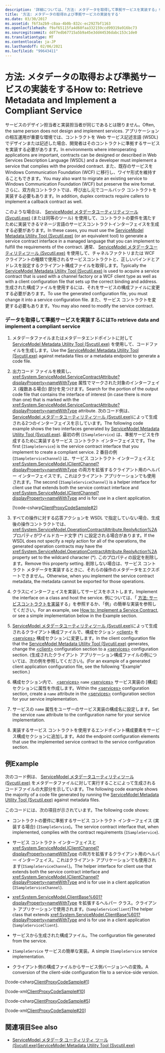 ```yaml
---
description: '詳細については、「方法: メタデータを取得して準拠サービスを実装する」を参照してください。'
title: '方法: メタデータの取得および準拠サービスの実装をする'
ms.date: 03/30/2017
ms.assetid: f6f3a2b9-c8aa-4b0b-832c-ec2927bf1163
ms.openlocfilehash: f9af65115fa4d60faa332159ccd99319a916bc73
ms.sourcegitcommit: ddf7edb67715a5b9a45e3dd44536dabc153c1de0
ms.translationtype: MT
ms.contentlocale: ja-JP
ms.lasthandoff: 02/06/2021
ms.locfileid: "99643411"
---
```

# <a name="how-to-retrieve-metadata-and-implement-a-compliant-service"></a><span data-ttu-id="f9d67-103">方法: メタデータの取得および準拠サービスの実装をする</span><span class="sxs-lookup"><span data-stu-id="f9d67-103">How to: Retrieve Metadata and Implement a Compliant Service</span></span>

<span data-ttu-id="f9d67-104">サービスのデザイン担当者と実装担当者が同じであるとは限りません。</span><span class="sxs-lookup"><span data-stu-id="f9d67-104">Often, the same person does not design and implement services.</span></span> <span data-ttu-id="f9d67-105">アプリケーションの相互運用が重要な環境では、コントラクトを Web サービス記述言語 (WSDL) でデザインまたは記述した場合、開発者はそのコントラクトに準拠するサービスを実装する必要があります。</span><span class="sxs-lookup"><span data-stu-id="f9d67-105">In environments where interoperating applications are important, contracts can be designed or described in Web Services Description Language (WSDL) and a developer must implement a service that complies with the provided contract.</span></span> <span data-ttu-id="f9d67-106">また、既存のサービスを Windows Communication Foundation (WCF) に移行し、ワイヤ形式を維持することもできます。</span><span class="sxs-lookup"><span data-stu-id="f9d67-106">You may also want to migrate an existing service to Windows Communication Foundation (WCF) but preserve the wire format.</span></span> <span data-ttu-id="f9d67-107">さらに、双方向コントラクトでは、呼び出し元でコールバック コントラクトを実装する必要もあります。</span><span class="sxs-lookup"><span data-stu-id="f9d67-107">In addition, duplex contracts require callers to implement a callback contract as well.</span></span>  
  
 <span data-ttu-id="f9d67-108">このような場合は、 [ServiceModel メタデータユーティリティツール (Svcutil.exe)](../servicemodel-metadata-utility-tool-svcutil-exe.md) (または同等のツール) を使用して、コントラクトの要件を満たすために実装できるマネージ言語のサービスコントラクトインターフェイスを生成する必要があります。</span><span class="sxs-lookup"><span data-stu-id="f9d67-108">In these cases, you must use the [ServiceModel Metadata Utility Tool (Svcutil.exe)](../servicemodel-metadata-utility-tool-svcutil-exe.md) (or an equivalent tool) to generate a service contract interface in a managed language that you can implement to fulfill the requirements of the contract.</span></span> <span data-ttu-id="f9d67-109">通常、 [ServiceModel メタデータユーティリティツール (Svcutil.exe)](../servicemodel-metadata-utility-tool-svcutil-exe.md) を使用して、チャネルファクトリまたは WCF クライアントの種類で使用されるサービスコントラクトと、正しいバインドとアドレスを設定するクライアント構成ファイルを取得します。</span><span class="sxs-lookup"><span data-stu-id="f9d67-109">Typically the [ServiceModel Metadata Utility Tool (Svcutil.exe)](../servicemodel-metadata-utility-tool-svcutil-exe.md) is used to acquire a service contract that is used with a channel factory or a WCF client type as well as with a client configuration file that sets up the correct binding and address.</span></span> <span data-ttu-id="f9d67-110">生成された構成ファイルを使用するには、それをサービスの構成ファイルに変更する必要があります。</span><span class="sxs-lookup"><span data-stu-id="f9d67-110">To use the generated configuration file, you must change it into a service configuration file.</span></span> <span data-ttu-id="f9d67-111">また、サービス コントラクトを変更する必要もあります。</span><span class="sxs-lookup"><span data-stu-id="f9d67-111">You may also need to modify the service contract.</span></span>  
  
### <a name="to-retrieve-data-and-implement-a-compliant-service"></a><span data-ttu-id="f9d67-112">データを取得して準拠サービスを実装するには</span><span class="sxs-lookup"><span data-stu-id="f9d67-112">To retrieve data and implement a compliant service</span></span>  
  
1. <span data-ttu-id="f9d67-113">メタデータファイルまたはメタデータエンドポイントに対して [ServiceModel Metadata Utility Tool (Svcutil.exe)](../servicemodel-metadata-utility-tool-svcutil-exe.md) を使用して、コードファイルを生成します。</span><span class="sxs-lookup"><span data-stu-id="f9d67-113">Use the [ServiceModel Metadata Utility Tool (Svcutil.exe)](../servicemodel-metadata-utility-tool-svcutil-exe.md) against metadata files or a metadata endpoint to generate a code file.</span></span>  
  
2. <span data-ttu-id="f9d67-114">出力コード ファイルを検索し、<xref:System.ServiceModel.ServiceContractAttribute?displayProperty=nameWithType> 属性でマークされた対象のインターフェイス (複数ある場合) 部分を見つけます。</span><span class="sxs-lookup"><span data-stu-id="f9d67-114">Search for the portion of the output code file that contains the interface of interest (in case there is more than one) that is marked with the <xref:System.ServiceModel.ServiceContractAttribute?displayProperty=nameWithType> attribute.</span></span> <span data-ttu-id="f9d67-115">次のコード例は、 [ServiceModel メタデータユーティリティツール (Svcutil.exe)](../servicemodel-metadata-utility-tool-svcutil-exe.md)によって生成される2つのインターフェイスを示しています。</span><span class="sxs-lookup"><span data-stu-id="f9d67-115">The following code example shows the two interfaces generated by [ServiceModel Metadata Utility Tool (Svcutil.exe)](../servicemodel-metadata-utility-tool-svcutil-exe.md).</span></span> <span data-ttu-id="f9d67-116">最初の例 (`ISampleService`) は、準拠サービスを作成するために実装するサービス コントラクト インターフェイスです。</span><span class="sxs-lookup"><span data-stu-id="f9d67-116">The first (`ISampleService`) is the service contract interface that you implement to create a compliant service.</span></span> <span data-ttu-id="f9d67-117">2 番目の例 (`ISampleServiceChannel`) は、サービス コントラクト インターフェイスと <xref:System.ServiceModel.IClientChannel?displayProperty=nameWithType> の両方を拡張するクライアント用のヘルパー インターフェイスです。これはクライアント アプリケーションでも使用されます。</span><span class="sxs-lookup"><span data-stu-id="f9d67-117">The second (`ISampleServiceChannel`) is a helper interface for client use that extends both the service contract interface and <xref:System.ServiceModel.IClientChannel?displayProperty=nameWithType> and is for use in a client application.</span></span>  
  
     [!code-csharp[ClientProxyCodeSample#2](../../../../samples/snippets/csharp/VS_Snippets_CFX/clientproxycodesample/cs/proxycode.cs#2)]  
  
3. <span data-ttu-id="f9d67-118">すべての操作に対する応答アクションを WSDL で指定していない場合、生成後の操作コントラクトでは、<xref:System.ServiceModel.OperationContractAttribute.ReplyAction%2A> プロパティがワイルドカード文字 (\*) に設定される場合があります。</span><span class="sxs-lookup"><span data-stu-id="f9d67-118">If the WSDL does not specify a reply action for all of the operations, the generated operation contracts may have the <xref:System.ServiceModel.OperationContractAttribute.ReplyAction%2A> property set to the wildcard character (\*).</span></span> <span data-ttu-id="f9d67-119">このプロパティの設定を削除します。</span><span class="sxs-lookup"><span data-stu-id="f9d67-119">Remove this property setting.</span></span> <span data-ttu-id="f9d67-120">削除しない場合は、サービス コントラクト メタデータを実装するときに、それらの操作のメタデータをエクスポートできません。</span><span class="sxs-lookup"><span data-stu-id="f9d67-120">Otherwise, when you implement the service contract metadata, the metadata cannot be exported for those operations.</span></span>  
  
4. <span data-ttu-id="f9d67-121">クラスにインターフェイスを実装してサービスをホストします。</span><span class="sxs-lookup"><span data-stu-id="f9d67-121">Implement the interface on a class and host the service.</span></span> <span data-ttu-id="f9d67-122">例については、「 [方法: サービスコントラクトを実装](../how-to-implement-a-wcf-contract.md)する」を参照するか、「例」の簡単な実装を参照してください。</span><span class="sxs-lookup"><span data-stu-id="f9d67-122">For an example, see [How to: Implement a Service Contract](../how-to-implement-a-wcf-contract.md), or see a simple implementation below in the Example section.</span></span>  
  
5. <span data-ttu-id="f9d67-123">[ServiceModel メタデータユーティリティツール (Svcutil.exe)](../servicemodel-metadata-utility-tool-svcutil-exe.md)によって生成されるクライアント構成ファイルで、構成セクション [\<client>](../../configure-apps/file-schema/wcf/client.md) を [\<services>](../../configure-apps/file-schema/wcf/services.md) 構成セクションに変更します。</span><span class="sxs-lookup"><span data-stu-id="f9d67-123">In the client configuration file that the [ServiceModel Metadata Utility Tool (Svcutil.exe)](../servicemodel-metadata-utility-tool-svcutil-exe.md) generates, change the [\<client>](../../configure-apps/file-schema/wcf/client.md) configuration section to a [\<services>](../../configure-apps/file-schema/wcf/services.md) configuration section.</span></span> <span data-ttu-id="f9d67-124">(生成されたクライアント アプリケーション構成ファイルの例については、次の例を参照してください)。</span><span class="sxs-lookup"><span data-stu-id="f9d67-124">(For an example of a generated client application configuration file, see the following "Example" section.)</span></span>  
  
6. <span data-ttu-id="f9d67-125">構成セクション内で、 [\<services>](../../configure-apps/file-schema/wcf/services.md) `name` [\<services>](../../configure-apps/file-schema/wcf/services.md) サービス実装の [構成] セクションに属性を作成します。</span><span class="sxs-lookup"><span data-stu-id="f9d67-125">Within the [\<services>](../../configure-apps/file-schema/wcf/services.md) configuration section, create a `name` attribute in the [\<services>](../../configure-apps/file-schema/wcf/services.md) configuration section for your service implementation.</span></span>  
  
7. <span data-ttu-id="f9d67-126">サービスの `name` 属性をユーザーのサービス実装の構成名に設定します。</span><span class="sxs-lookup"><span data-stu-id="f9d67-126">Set the service `name` attribute to the configuration name for your service implementation.</span></span>  
  
8. <span data-ttu-id="f9d67-127">実装するサービス コントラクトを使用するエンドポイント構成要素をサービス構成セクションに追加します。</span><span class="sxs-lookup"><span data-stu-id="f9d67-127">Add the endpoint configuration elements that use the implemented service contract to the service configuration section.</span></span>  
  
## <a name="example"></a><span data-ttu-id="f9d67-128">例</span><span class="sxs-lookup"><span data-stu-id="f9d67-128">Example</span></span>  

 <span data-ttu-id="f9d67-129">次のコード例は、 [ServiceModel メタデータユーティリティツール (Svcutil.exe)](../servicemodel-metadata-utility-tool-svcutil-exe.md) をメタデータファイルに対して実行することによって生成されるコードファイルの大部分を示しています。</span><span class="sxs-lookup"><span data-stu-id="f9d67-129">The following code example shows the majority of a code file generated by running the [ServiceModel Metadata Utility Tool (Svcutil.exe)](../servicemodel-metadata-utility-tool-svcutil-exe.md) against metadata files.</span></span>  
  
 <span data-ttu-id="f9d67-130">このコードには、次の項目が示されています。</span><span class="sxs-lookup"><span data-stu-id="f9d67-130">The following code shows:</span></span>  
  
- <span data-ttu-id="f9d67-131">コントラクトの要件に準拠するサービス コントラクト インターフェイス (実装する場合) (`ISampleService`)。</span><span class="sxs-lookup"><span data-stu-id="f9d67-131">The service contract interface that, when implemented, complies with the contract requirements (`ISampleService`).</span></span>  
  
- <span data-ttu-id="f9d67-132">サービス コントラクト インターフェイスと <xref:System.ServiceModel.IClientChannel?displayProperty=nameWithType> の両方を拡張するクライアント用のヘルパー インターフェイス。これはクライアント アプリケーションでも使用されます(`ISampleServiceChannel`)。</span><span class="sxs-lookup"><span data-stu-id="f9d67-132">The helper interface for client use that extends both the service contract interface and <xref:System.ServiceModel.IClientChannel?displayProperty=nameWithType> and is for use in a client application (`ISampleServiceChannel`).</span></span>  
  
- <span data-ttu-id="f9d67-133"><xref:System.ServiceModel.ClientBase%601?displayProperty=nameWithType> を拡張するヘルパー クラス。クライアント アプリケーションで使用されます。(`SampleServiceClient`)</span><span class="sxs-lookup"><span data-stu-id="f9d67-133">The helper class that extends <xref:System.ServiceModel.ClientBase%601?displayProperty=nameWithType> and is for use in a client application (`SampleServiceClient`).</span></span>  
  
- <span data-ttu-id="f9d67-134">サービスから生成された構成ファイル。</span><span class="sxs-lookup"><span data-stu-id="f9d67-134">The configuration file generated from the service.</span></span>  
  
- <span data-ttu-id="f9d67-135">`ISampleService` サービスの簡単な実装。</span><span class="sxs-lookup"><span data-stu-id="f9d67-135">A simple `ISampleService` service implementation.</span></span>  
  
- <span data-ttu-id="f9d67-136">クライアント側の構成ファイルからサービス側バージョンへの変換。</span><span class="sxs-lookup"><span data-stu-id="f9d67-136">A conversion of the client-side configuration file to a service-side version.</span></span>  
  
[!code-csharp[ClientProxyCodeSample#1](../../../../samples/snippets/csharp/VS_Snippets_CFX/clientproxycodesample/cs/proxycode.cs#1)]

[!code-xml[ClientProxyCodeSample#10](../../../../samples/snippets/csharp/VS_Snippets_CFX/clientproxycodesample/cs/client.exe.config#10)]

[!code-csharp[ClientProxyCodeSample#5](../../../../samples/snippets/csharp/VS_Snippets_CFX/clientproxycodesample/cs/hostapplication.cs#5)]

[!code-xml[ClientProxyCodeSample#20](../../../../samples/snippets/csharp/VS_Snippets_CFX/clientproxycodesample/cs/hostapplication.exe.config#20)]
  
## <a name="see-also"></a><span data-ttu-id="f9d67-137">関連項目</span><span class="sxs-lookup"><span data-stu-id="f9d67-137">See also</span></span>

- [<span data-ttu-id="f9d67-138">ServiceModel メタデータ ユーティリティ ツール (Svcutil.exe)</span><span class="sxs-lookup"><span data-stu-id="f9d67-138">ServiceModel Metadata Utility Tool (Svcutil.exe)</span></span>](../servicemodel-metadata-utility-tool-svcutil-exe.md)
